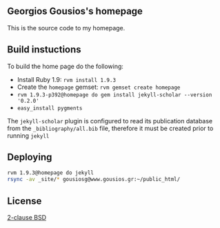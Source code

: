 ## Georgios Gousios's homepage

This is the source code to my homepage.

## Build instuctions

To build the home page do the following:

* Install Ruby 1.9: `rvm install 1.9.3`
* Create the `homepage` gemset: `rvm gemset create homepage`
* `rvm 1.9.3-p392@homepage do gem install jekyll-scholar --version '0.2.0'`
* `easy_install pygments`

The `jekyll-scholar` plugin is configured to read its publication database
from the `_bibliography/all.bib` file, therefore it must be created prior
to running `jekyll`

## Deploying

```bash
rvm 1.9.3@homepage do jekyll
rsync -av _site/* gousiosg@www.gousios.gr:~/public_html/
```

## License

[2-clause BSD](http://www.opensource.org/licenses/bsd-license.php)
